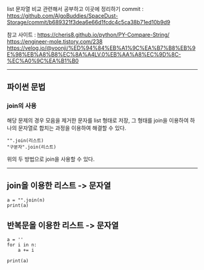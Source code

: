 list 문자열 비교 관련해서 공부하고 이곳에 정리하기
commit : https://github.com/AlgoBuddies/SpaceDust-Storage/commit/b689321f3dea6e66d1fcdc4c5ca38b71ed10b9d9

참고 사이트 :
https://cheris8.github.io/python/PY-Compare-String/
https://engineer-mole.tistory.com/238
https://velog.io/@yoonji/%ED%94%84%EB%A1%9C%EA%B7%B8%EB%9E%98%EB%A8%B8%EC%8A%A4LV.0%EB%AA%A8%EC%9D%8C-%EC%A0%9C%EA%B1%B0

---

## 파이썬 문법

### join의 사용

해당 문제의 경우 모음을 제거한 문자를 list 형태로 저장, 그 형태를 join을 이용하여 하나의 문자열로 합치는 과정을 이용하여 해결할 수 있다.

```
"".join(리스트)
"구분자".join(리스트)
```

위의 두 방법으로 join을 사용할 수 있다.

---

## join을 이용한 리스트 -> 문자열

```
a = "".join(n)
print(a)
```

## 반복문을 이용한 리스트 -> 문자열

```
a = ''
for i in n:
    a += i

print(a)
```
